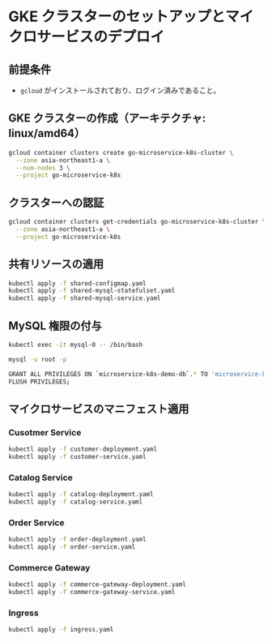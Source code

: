 # GKE クラスターのセットアップとマイクロサービスのデプロイ

## 前提条件
- `gcloud` がインストールされており、ログイン済みであること。

## GKE クラスターの作成（アーキテクチャ: linux/amd64）
```bash
gcloud container clusters create go-microservice-k8s-cluster \
  --zone asia-northeast1-a \
  --num-nodes 3 \
  --project go-microservice-k8s
```

## クラスターへの認証
```bash
gcloud container clusters get-credentials go-microservice-k8s-cluster \
  --zone asia-northeast1-a \
  --project go-microservice-k8s
```

## 共有リソースの適用
```bash
kubectl apply -f shared-configmap.yaml
kubectl apply -f shared-mysql-statefulset.yaml
kubectl apply -f shared-mysql-service.yaml
```

## MySQL 権限の付与
```bash
kubectl exec -it mysql-0 -- /bin/bash

mysql -u root -p

GRANT ALL PRIVILEGES ON `microservice-k8s-demo-db`.* TO 'microservice-k8s-demo'@'%';
FLUSH PRIVILEGES;
```

## マイクロサービスのマニフェスト適用
### Cusotmer Service
```bash
kubectl apply -f customer-deployment.yaml
kubectl apply -f customer-service.yaml
```

### Catalog Service
```bash
kubectl apply -f catalog-deployment.yaml
kubectl apply -f catalog-service.yaml
```

### Order Service
```bash
kubectl apply -f order-deployment.yaml
kubectl apply -f order-service.yaml
```

### Commerce Gateway
```bash
kubectl apply -f commerce-gateway-deployment.yaml
kubectl apply -f commerce-gateway-service.yaml
```

### Ingress
```bash
kubectl apply -f ingress.yaml
```
